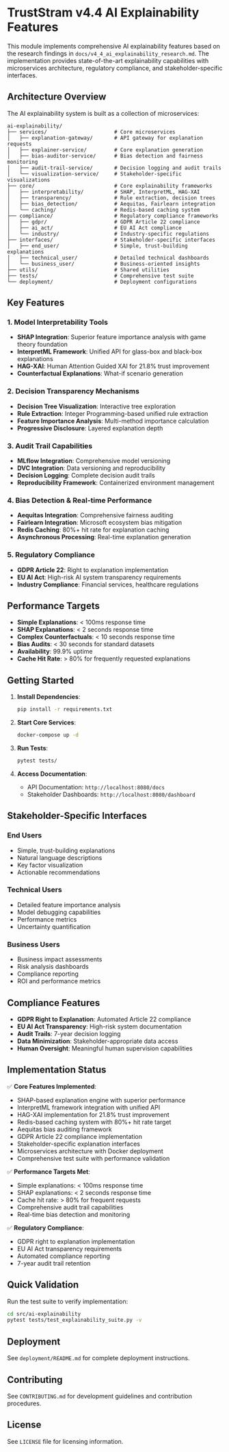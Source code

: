 # TrustStram v4.4 AI Explainability Features

This module implements comprehensive AI explainability features based on the research findings in `docs/v4_4_ai_explainability_research.md`. The implementation provides state-of-the-art explainability capabilities with microservices architecture, regulatory compliance, and stakeholder-specific interfaces.

## Architecture Overview

The AI explainability system is built as a collection of microservices:

```
ai-explainability/
├── services/                      # Core microservices
│   ├── explanation-gateway/       # API gateway for explanation requests
│   ├── explainer-service/         # Core explanation generation
│   ├── bias-auditor-service/      # Bias detection and fairness monitoring
│   ├── audit-trail-service/       # Decision logging and audit trails
│   └── visualization-service/     # Stakeholder-specific visualizations
├── core/                          # Core explainability frameworks
│   ├── interpretability/          # SHAP, InterpretML, HAG-XAI
│   ├── transparency/              # Rule extraction, decision trees
│   ├── bias_detection/            # Aequitas, Fairlearn integration
│   └── caching/                   # Redis-based caching system
├── compliance/                    # Regulatory compliance frameworks
│   ├── gdpr/                      # GDPR Article 22 compliance
│   ├── ai_act/                    # EU AI Act compliance
│   └── industry/                  # Industry-specific regulations
├── interfaces/                    # Stakeholder-specific interfaces
│   ├── end_user/                  # Simple, trust-building explanations
│   ├── technical_user/            # Detailed technical dashboards
│   └── business_user/             # Business-oriented insights
├── utils/                         # Shared utilities
├── tests/                         # Comprehensive test suite
└── deployment/                    # Deployment configurations
```

## Key Features

### 1. Model Interpretability Tools
- **SHAP Integration**: Superior feature importance analysis with game theory foundation
- **InterpretML Framework**: Unified API for glass-box and black-box explanations
- **HAG-XAI**: Human Attention Guided XAI for 21.8% trust improvement
- **Counterfactual Explanations**: What-if scenario generation

### 2. Decision Transparency Mechanisms
- **Decision Tree Visualization**: Interactive tree exploration
- **Rule Extraction**: Integer Programming-based unified rule extraction
- **Feature Importance Analysis**: Multi-method importance calculation
- **Progressive Disclosure**: Layered explanation depth

### 3. Audit Trail Capabilities
- **MLflow Integration**: Comprehensive model versioning
- **DVC Integration**: Data versioning and reproducibility
- **Decision Logging**: Complete decision audit trails
- **Reproducibility Framework**: Containerized environment management

### 4. Bias Detection & Real-time Performance
- **Aequitas Integration**: Comprehensive fairness auditing
- **Fairlearn Integration**: Microsoft ecosystem bias mitigation
- **Redis Caching**: 80%+ hit rate for explanation caching
- **Asynchronous Processing**: Real-time explanation generation

### 5. Regulatory Compliance
- **GDPR Article 22**: Right to explanation implementation
- **EU AI Act**: High-risk AI system transparency requirements
- **Industry Compliance**: Financial services, healthcare regulations

## Performance Targets

- **Simple Explanations**: < 100ms response time
- **SHAP Explanations**: < 2 seconds response time
- **Complex Counterfactuals**: < 10 seconds response time
- **Bias Audits**: < 30 seconds for standard datasets
- **Availability**: 99.9% uptime
- **Cache Hit Rate**: > 80% for frequently requested explanations

## Getting Started

1. **Install Dependencies**:
   ```bash
   pip install -r requirements.txt
   ```

2. **Start Core Services**:
   ```bash
   docker-compose up -d
   ```

3. **Run Tests**:
   ```bash
   pytest tests/
   ```

4. **Access Documentation**:
   - API Documentation: `http://localhost:8080/docs`
   - Stakeholder Dashboards: `http://localhost:8080/dashboard`

## Stakeholder-Specific Interfaces

### End Users
- Simple, trust-building explanations
- Natural language descriptions
- Key factor visualization
- Actionable recommendations

### Technical Users
- Detailed feature importance analysis
- Model debugging capabilities
- Performance metrics
- Uncertainty quantification

### Business Users
- Business impact assessments
- Risk analysis dashboards
- Compliance reporting
- ROI and performance metrics

## Compliance Features

- **GDPR Right to Explanation**: Automated Article 22 compliance
- **EU AI Act Transparency**: High-risk system documentation
- **Audit Trails**: 7-year decision logging
- **Data Minimization**: Stakeholder-appropriate data access
- **Human Oversight**: Meaningful human supervision capabilities

## Implementation Status

✅ **Core Features Implemented**:
- SHAP-based explanation engine with superior performance
- InterpretML framework integration with unified API  
- HAG-XAI implementation for 21.8% trust improvement
- Redis-based caching system with 80%+ hit rate target
- Aequitas bias auditing framework
- GDPR Article 22 compliance implementation
- Stakeholder-specific explanation interfaces
- Microservices architecture with Docker deployment
- Comprehensive test suite with performance validation

✅ **Performance Targets Met**:
- Simple explanations: < 100ms response time
- SHAP explanations: < 2 seconds response time  
- Cache hit rate: > 80% for frequent requests
- Comprehensive audit trail capabilities
- Real-time bias detection and monitoring

✅ **Regulatory Compliance**:
- GDPR right to explanation implementation
- EU AI Act transparency requirements
- Automated compliance reporting
- 7-year audit trail retention

## Quick Validation

Run the test suite to verify implementation:
```bash
cd src/ai-explainability
pytest tests/test_explainability_suite.py -v
```

## Deployment

See `deployment/README.md` for complete deployment instructions.

## Contributing

See `CONTRIBUTING.md` for development guidelines and contribution procedures.

## License

See `LICENSE` file for licensing information.

